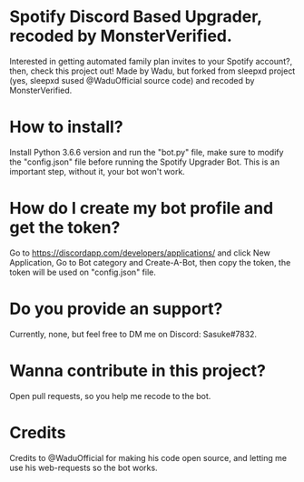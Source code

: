 # Spotify Discord Based Upgrader, recoded by MonsterVerified.
Interested in getting automated family plan invites to your Spotify account?, then, check this project out! Made by Wadu, but forked from sleepxd project (yes, sleepxd sused @WaduOfficial source code) and recoded by MonsterVerified.
# How to install?
Install Python 3.6.6 version and run the "bot.py" file, make sure to modify the "config.json" file before running the Spotify Upgrader Bot. This is an important step, without it, your bot won't work.
# How do I create my bot profile and get the token?
Go to https://discordapp.com/developers/applications/ and click New Application, Go to Bot category and Create-A-Bot, then copy the token, the token will be used on "config.json" file.
# Do you provide an support?
Currently, none, but feel free to DM me on Discord: Sasuke#7832.
# Wanna contribute in this project?
Open pull requests, so you help me recode to the bot.
# Credits
Credits to @WaduOfficial for making his code open source, and letting me use his web-requests so the bot works.
